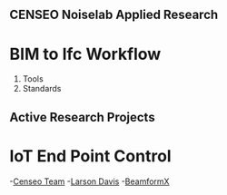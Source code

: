 ## CENSEO Noiselab Applied Research
# BIM to Ifc Workflow
1. Tools
2. Standards

## Active Research Projects
# IoT End Point Control
-[Censeo Team](https://www.censeo.design)
-[Larson Davis](http://www.larsondavis.com/Products/NoiseMonitoringSystems)
-[BeamformX](https://www.optinav.com/beamformx-aeroacoustic-detector)

